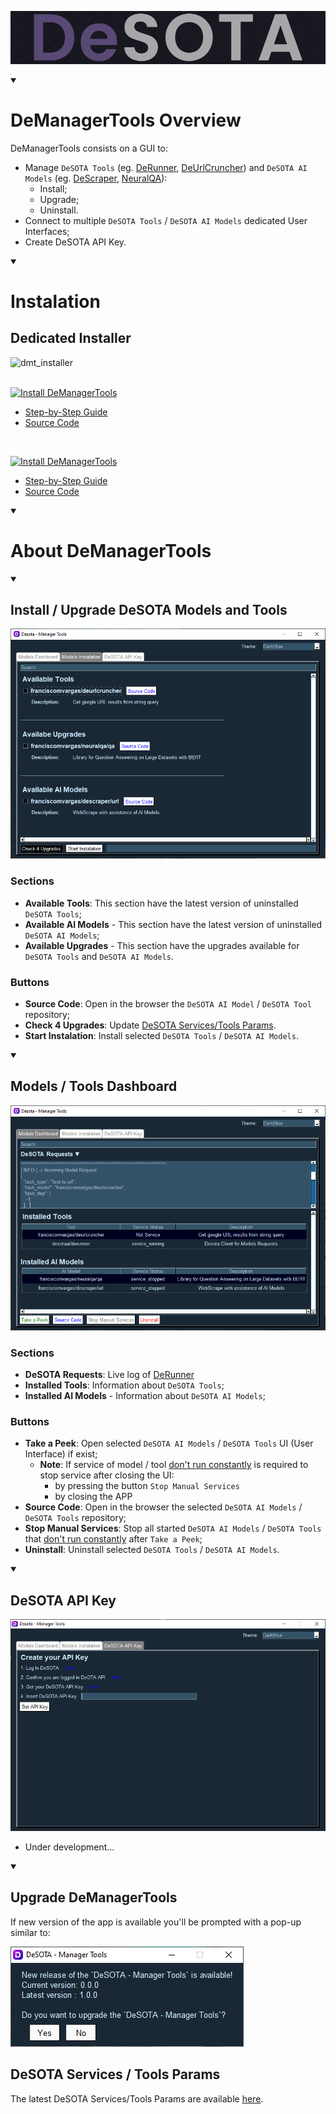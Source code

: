 ![DeSOTA Welcome](Assets/Logo_DeSota.png)

<details open>
   <summary><h1>DeManagerTools Overview</h1></summary>

DeManagerTools consists on a GUI to:
 - Manage `DeSOTA Tools` (eg. [DeRunner](https://github.com/desotaai/derunner), [DeUrlCruncher](https://github.com/franciscomvargas/DeUrlCruncher)) and `DeSOTA AI Models` (eg. [DeScraper](https://github.com/franciscomvargas/descraper), [NeuralQA](https://github.com/franciscomvargas/neuralqa)):
    - Install;
    - Upgrade;
    - Uninstall.
 - Connect to multiple `DeSOTA Tools` / `DeSOTA AI Models` dedicated User Interfaces;
 - Create DeSOTA API Key.

</details>

<details open>
   <summary><h1>Instalation</h1></summary>

## Dedicated Installer

![dmt_installer](Assets/readme_files/dmt_installer/dmt_installer.gif)
<br /><br />

[![Install DeManagerTools](https://img.shields.io/static/v1?label=Desota%20-%20Manager%20Tools&message=Windows+Installer&color=blue&logo=windows)](https://github.com/DeSOTAai/DeManagerTools/releases/download/v0.1.0/dmt_installer-v0.1.0-win64.zip)

* [Step-by-Step Guide](https://github.com/DeSOTAai/DeManagerTools/tree/main/Assets/readme_files/dmt_installer/win-sbs)
* [Source Code](https://github.com/DeSOTAai/DeManagerTools/releases/download/v0.1.0/dmt_installer-source_code_v0.1.0-win64.zip)

<br />

[![Install DeManagerTools](https://img.shields.io/static/v1?label=Desota%20-%20Manager%20Tools&message=Linux+Installer&color=blue&logo=linux)](https://github.com/DeSOTAai/DeManagerTools/releases/download/v0.1.0/dmt_installer-v0.1.0-win64.zip)

* [Step-by-Step Guide](https://github.com/DeSOTAai/DeManagerTools/tree/main/Assets/readme_files/dmt_installer/lin-sbs)
* [Source Code](https://github.com/DeSOTAai/DeManagerTools/releases/download/v0.1.0/dmt_installer-source_code_v0.1.0-win64.zip)

<!-- TODO: Manual Instalations -->

</details>

<details open>
   <summary><h1>About DeManagerTools</h1></summary>
 
<details open>
   <summary><h2>Install / Upgrade DeSOTA Models and Tools</h2></summary>

![Install Tab](Assets/readme_files/readme_install_tab.png)

 ### Sections

- **Available Tools**: This section have the latest version of uninstalled `DeSOTA Tools`;
- **Available AI Models** - This section have the latest version of uninstalled `DeSOTA AI Models`;
- **Available Upgrades** - This section have the upgrades available for `DeSOTA Tools` and `DeSOTA AI Models`. 

 ### Buttons

 - **Source Code**: Open in the browser the `DeSOTA AI Model` / `DeSOTA Tool` repository;
 - **Check 4 Upgrades**: Update [DeSOTA Services/Tools Params](#desota-services--tools-params).
 - **Start Instalation**: Install selected `DeSOTA Tools` / `DeSOTA AI Models`.

</details>

<details open>
   <summary><h2>Models / Tools Dashboard</h2></summary>

 ![Dashboard Tab](Assets/readme_files/readme_dashboard_tab.png)

 ### Sections
- **DeSOTA Requests**: Live log of [DeRunner](https://github.com/desotaai/derunner)
- **Installed Tools**: Information about `DeSOTA Tools`;
- **Installed AI Models** - Information about  `DeSOTA AI Models`;

 ### Buttons

 - **Take a Peek**: Open selected `DeSOTA AI Models` / `DeSOTA Tools` UI (User Interface) if exist;
   - **Note**: If service of model / tool <ins>don't run constantly</ins> is required to stop service after closing the UI:
      - by pressing the button `Stop Manual Services`
      - by closing the APP
 - **Source Code**: Open in the browser the selected `DeSOTA AI Models` / `DeSOTA Tools` repository;
 - **Stop Manual Services**: Stop all started `DeSOTA AI Models` / `DeSOTA Tools` that <ins>don't run constantly</ins> after `Take a Peek`;
 - **Uninstall**: Uninstall selected `DeSOTA Tools` / `DeSOTA AI Models`.

</details>

<details open>
    <summary><h2>DeSOTA API Key</h2></summary>

 ![API Tab](Assets/readme_files/readme_api_tab.png)

  - Under development...

</details>

<details open>
    <summary><h2>Upgrade DeManagerTools</h2></summary>

  If new version of the app is available you'll be prompted with a pop-up similar to:

  ![Upgrade APP](Assets/readme_files/upgrade_app.PNG)

</details>

 ## DeSOTA Services / Tools Params

  The latest DeSOTA Services/Tools Params are available [here](https://github.com/DeSOTAai/DeRunner/blob/main/Assets/latest_services.config.yaml).
  

</details>
